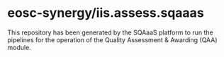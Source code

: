 # eosc-synergy/iis.assess.sqaaas
This repository has been generated by the SQAaaS platform to run the pipelines
for the operation of the
Quality Assessment & Awarding (QAA)
module.